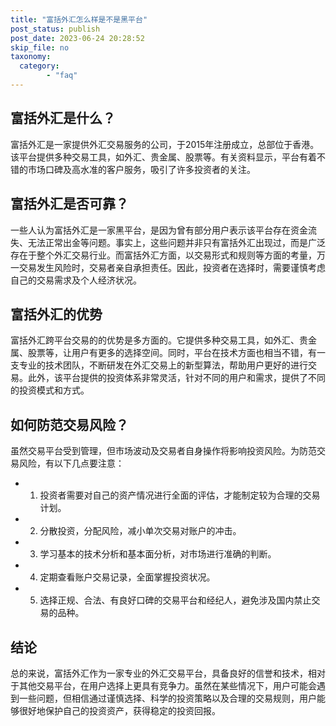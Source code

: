 ```yaml
---
title: "富括外汇怎么样是不是黑平台"
post_status: publish
post_date: 2023-06-24 20:28:52
skip_file: no
taxonomy:
  category:
        - "faq"
---
```


## 富括外汇是什么？

富括外汇是一家提供外汇交易服务的公司，于2015年注册成立，总部位于香港。该平台提供多种交易工具，如外汇、贵金属、股票等。有关资料显示，平台有着不错的市场口碑及高水准的客户服务，吸引了许多投资者的关注。

## 富括外汇是否可靠？

一些人认为富括外汇是一家黑平台，是因为曾有部分用户表示该平台存在资金流失、无法正常出金等问题。事实上，这些问题并非只有富括外汇出现过，而是广泛存在于整个外汇交易行业。而富括外汇方面，以交易形式和规则等方面的考量，万一交易发生风险时，交易者亲自承担责任。因此，投资者在选择时，需要谨慎考虑自己的交易需求及个人经济状况。

## 富括外汇的优势

富括外汇跨平台交易的的优势是多方面的。它提供多种交易工具，如外汇、贵金属、股票等，让用户有更多的选择空间。同时，平台在技术方面也相当不错，有一支专业的技术团队，不断研发在外汇交易上的新型算法，帮助用户更好的进行交易。此外，该平台提供的投资体系非常灵活，针对不同的用户和需求，提供了不同的投资模式和方式。

## 如何防范交易风险？

虽然交易平台受到管理，但市场波动及交易者自身操作将影响投资风险。为防范交易风险，有以下几点要注意：

- 1. 投资者需要对自己的资产情况进行全面的评估，才能制定较为合理的交易计划。
- 2. 分散投资，分配风险，减小单次交易对账户的冲击。
- 3. 学习基本的技术分析和基本面分析，对市场进行准确的判断。
- 4. 定期查看账户交易记录，全面掌握投资状况。
- 5. 选择正规、合法、有良好口碑的交易平台和经纪人，避免涉及国内禁止交易的品种。

## 结论

总的来说，富括外汇作为一家专业的外汇交易平台，具备良好的信誉和技术，相对于其他交易平台，在用户选择上更具有竞争力。虽然在某些情况下，用户可能会遇到一些问题，但相信通过谨慎选择、科学的投资策略以及合理的交易规则，用户能够很好地保护自己的投资资产，获得稳定的投资回报。
